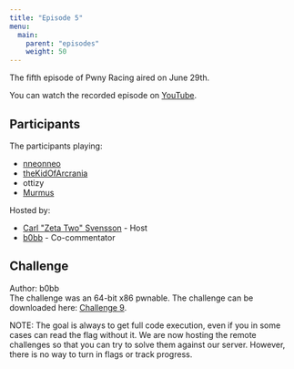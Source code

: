 ```yaml
---
title: "Episode 5"
menu:
  main:
    parent: "episodes"
    weight: 50
---
```


The fifth episode of Pwny Racing aired on June 29th.  

You can watch the recorded episode on [YouTube](https://www.youtube.com/watch?v=5P7o0vpY7wo).

## Participants

The participants playing: 

* [nneonneo](https://twitter.com/nneonneo)
* [theKidOfArcrania](https://twitter.com/kidOfArcrania)
* ottizy
* [Murmus](https://twitter.com/MurmusCTF)

Hosted by:

* [Carl "Zeta Two" Svensson](https://twitter.com/ZetaTwo) - Host
* [b0bb](https://twitter.com/0xb0bb) - Co-commentator

## Challenge

Author: b0bb  
The challenge was an 64-bit x86 pwnable. The challenge can be downloaded here: [Challenge 9](/challenges/chall9-dist.tgz).  

NOTE: The goal is always to get full code execution, even if you in some cases can read the flag without it. We are now hosting the remote challenges so that you can try to solve them against our server. However, there is no way to turn in flags or track progress.

